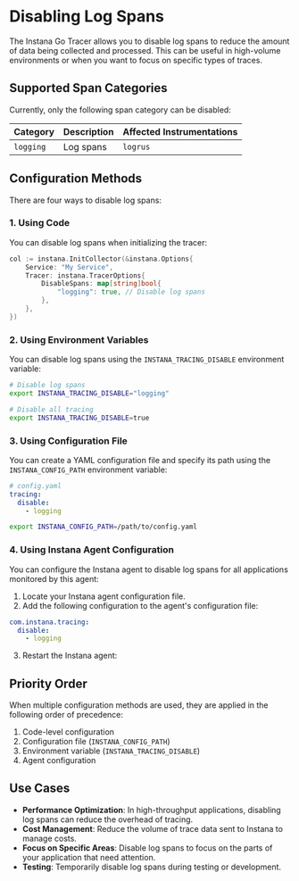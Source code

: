 # Disabling Log Spans

The Instana Go Tracer allows you to disable log spans to reduce the amount of data being collected and processed. This can be useful in high-volume environments or when you want to focus on specific types of traces.

## Supported Span Categories

Currently, only the following span category can be disabled:

| Category  | Description | Affected Instrumentations |
| --------- | ----------- | ------------------------- |
| `logging` | Log spans   | `logrus`                  |

## Configuration Methods

There are four ways to disable log spans:

### 1. Using Code

You can disable log spans when initializing the tracer:

```go
col := instana.InitCollector(&instana.Options{
    Service: "My Service",
    Tracer: instana.TracerOptions{
        DisableSpans: map[string]bool{
            "logging": true, // Disable log spans
        },
    },
})
```

### 2. Using Environment Variables

You can disable log spans using the `INSTANA_TRACING_DISABLE` environment variable:

```bash
# Disable log spans
export INSTANA_TRACING_DISABLE="logging"

# Disable all tracing
export INSTANA_TRACING_DISABLE=true
```

### 3. Using Configuration File

You can create a YAML configuration file and specify its path using the `INSTANA_CONFIG_PATH` environment variable:

```yaml
# config.yaml
tracing:
  disable:
    - logging
```

```bash
export INSTANA_CONFIG_PATH=/path/to/config.yaml
```

### 4. Using Instana Agent Configuration

You can configure the Instana agent to disable log spans for all applications monitored by this agent:

1. Locate your Instana agent configuration file.
2. Add the following configuration to the agent's configuration file:
```yaml
com.instana.tracing:
  disable:
    - logging
```
3. Restart the Instana agent:

## Priority Order

When multiple configuration methods are used, they are applied in the following order of precedence:

1. Code-level configuration
2. Configuration file (`INSTANA_CONFIG_PATH`)
3. Environment variable (`INSTANA_TRACING_DISABLE`)
4. Agent configuration 

## Use Cases

- **Performance Optimization**: In high-throughput applications, disabling log spans can reduce the overhead of tracing.
- **Cost Management**: Reduce the volume of trace data sent to Instana to manage costs.
- **Focus on Specific Areas**: Disable log spans to focus on the parts of your application that need attention.
- **Testing**: Temporarily disable log spans during testing or development.
